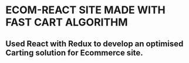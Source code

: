 # ECOM-REACT SITE MADE WITH FAST CART ALGORITHM 

## Used React with Redux to develop an optimised Carting solution for Ecommerce site.
